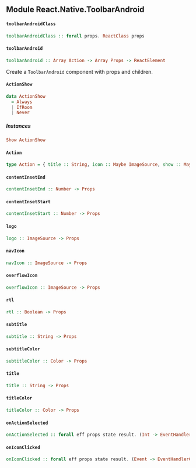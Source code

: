 ## Module React.Native.ToolbarAndroid

#### `toolbarAndroidClass`

``` purescript
toolbarAndroidClass :: forall props. ReactClass props
```

#### `toolbarAndroid`

``` purescript
toolbarAndroid :: Array Action -> Array Props -> ReactElement
```

Create a `ToolbarAndroid` component with props and children.

#### `ActionShow`

``` purescript
data ActionShow
  = Always
  | IfRoom
  | Never
```

##### Instances
``` purescript
Show ActionShow
```

#### `Action`

``` purescript
type Action = { title :: String, icon :: Maybe ImageSource, show :: Maybe ActionShow, showWithText :: Maybe Boolean }
```

#### `contentInsetEnd`

``` purescript
contentInsetEnd :: Number -> Props
```

#### `contentInsetStart`

``` purescript
contentInsetStart :: Number -> Props
```

#### `logo`

``` purescript
logo :: ImageSource -> Props
```

#### `navIcon`

``` purescript
navIcon :: ImageSource -> Props
```

#### `overflowIcon`

``` purescript
overflowIcon :: ImageSource -> Props
```

#### `rtl`

``` purescript
rtl :: Boolean -> Props
```

#### `subtitle`

``` purescript
subtitle :: String -> Props
```

#### `subtitleColor`

``` purescript
subtitleColor :: Color -> Props
```

#### `title`

``` purescript
title :: String -> Props
```

#### `titleColor`

``` purescript
titleColor :: Color -> Props
```

#### `onActionSelected`

``` purescript
onActionSelected :: forall eff props state result. (Int -> EventHandlerContext eff props state result) -> Props
```

#### `onIconClicked`

``` purescript
onIconClicked :: forall eff props state result. (Event -> EventHandlerContext eff props state result) -> Props
```


